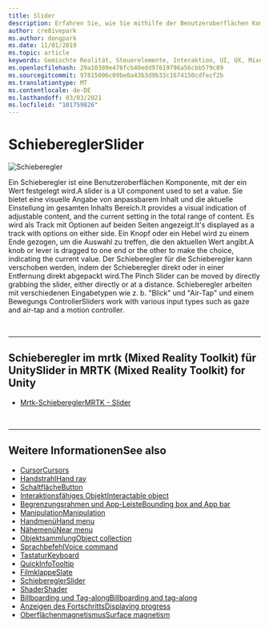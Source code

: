 ```yaml
---
title: Slider
description: Erfahren Sie, wie Sie mithilfe der Benutzeroberflächen Komponente des Schiebereglers einen Wert festlegen, indem Sie mit dem Mixed Reality Toolkit einen Knopf oder einen Hebel in eine Spur verschieben.
author: cre8ivepark
ms.author: dongpark
ms.date: 11/01/2019
ms.topic: article
keywords: Gemischte Realität, Steuerelemente, Interaktion, UI, UX, Mixed Reality-Headset, Windows Mixed Reality-Headset, Virtual Reality-Headset, hololens, Slider, mrtk, Mixed Reality Toolkit
ms.openlocfilehash: 29a10389e476fcb40edd97619796a56cbb579c89
ms.sourcegitcommit: 97815006c09be0a43b3d9b33c1674150cdfecf2b
ms.translationtype: MT
ms.contentlocale: de-DE
ms.lasthandoff: 03/03/2021
ms.locfileid: "101759826"
---
```

# <a name="slider"></a><span data-ttu-id="d295c-104">Schieberegler</span><span class="sxs-lookup"><span data-stu-id="d295c-104">Slider</span></span>

![Schieberegler](images/UX_Hero_Slider.jpg)

<span data-ttu-id="d295c-106">Ein Schieberegler ist eine Benutzeroberflächen Komponente, mit der ein Wert festgelegt wird.</span><span class="sxs-lookup"><span data-stu-id="d295c-106">A slider is a UI component used to set a value.</span></span> <span data-ttu-id="d295c-107">Sie bietet eine visuelle Angabe von anpassbarem Inhalt und die aktuelle Einstellung im gesamten Inhalts Bereich.</span><span class="sxs-lookup"><span data-stu-id="d295c-107">It provides a visual indication of adjustable content, and the current setting in the total range of content.</span></span> <span data-ttu-id="d295c-108">Es wird als Track mit Optionen auf beiden Seiten angezeigt.</span><span class="sxs-lookup"><span data-stu-id="d295c-108">It's displayed as a track with options on either side.</span></span> <span data-ttu-id="d295c-109">Ein Knopf oder ein Hebel wird zu einem Ende gezogen, um die Auswahl zu treffen, die den aktuellen Wert angibt.</span><span class="sxs-lookup"><span data-stu-id="d295c-109">A knob or lever is dragged to one end or the other to make the choice, indicating the current value.</span></span> <span data-ttu-id="d295c-110">Der Schieberegler für die Schieberegler kann verschoben werden, indem der Schieberegler direkt oder in einer Entfernung direkt abgepackt wird.</span><span class="sxs-lookup"><span data-stu-id="d295c-110">The Pinch Slider can be moved by directly grabbing the slider, either directly or at a distance.</span></span> <span data-ttu-id="d295c-111">Schieberegler arbeiten mit verschiedenen Eingabetypen wie z. b. "Blick" und "Air-Tap" und einem Bewegungs Controller</span><span class="sxs-lookup"><span data-stu-id="d295c-111">Sliders work with various input types such as gaze and air-tap and a motion controller.</span></span>

<br>

---

## <a name="slider-in-mrtk-mixed-reality-toolkit-for-unity"></a><span data-ttu-id="d295c-112">Schieberegler im mrtk (Mixed Reality Toolkit) für Unity</span><span class="sxs-lookup"><span data-stu-id="d295c-112">Slider in MRTK (Mixed Reality Toolkit) for Unity</span></span>

* [<span data-ttu-id="d295c-113">Mrtk-Schieberegler</span><span class="sxs-lookup"><span data-stu-id="d295c-113">MRTK - Slider</span></span>](https://docs.microsoft.com/windows/mixed-reality/mrtk-docs/features/ux-building-blocks/sliders.md)

<br>

---

## <a name="see-also"></a><span data-ttu-id="d295c-114">Weitere Informationen</span><span class="sxs-lookup"><span data-stu-id="d295c-114">See also</span></span>

* [<span data-ttu-id="d295c-115">Cursor</span><span class="sxs-lookup"><span data-stu-id="d295c-115">Cursors</span></span>](cursors.md)
* [<span data-ttu-id="d295c-116">Handstrahl</span><span class="sxs-lookup"><span data-stu-id="d295c-116">Hand ray</span></span>](point-and-commit.md)
* [<span data-ttu-id="d295c-117">Schaltfläche</span><span class="sxs-lookup"><span data-stu-id="d295c-117">Button</span></span>](button.md)
* [<span data-ttu-id="d295c-118">Interaktionsfähiges Objekt</span><span class="sxs-lookup"><span data-stu-id="d295c-118">Interactable object</span></span>](interactable-object.md)
* [<span data-ttu-id="d295c-119">Begrenzungsrahmen und App-Leiste</span><span class="sxs-lookup"><span data-stu-id="d295c-119">Bounding box and App bar</span></span>](app-bar-and-bounding-box.md)
* [<span data-ttu-id="d295c-120">Manipulation</span><span class="sxs-lookup"><span data-stu-id="d295c-120">Manipulation</span></span>](direct-manipulation.md)
* [<span data-ttu-id="d295c-121">Handmenü</span><span class="sxs-lookup"><span data-stu-id="d295c-121">Hand menu</span></span>](hand-menu.md)
* [<span data-ttu-id="d295c-122">Nähemenü</span><span class="sxs-lookup"><span data-stu-id="d295c-122">Near menu</span></span>](near-menu.md)
* [<span data-ttu-id="d295c-123">Objektsammlung</span><span class="sxs-lookup"><span data-stu-id="d295c-123">Object collection</span></span>](object-collection.md)
* [<span data-ttu-id="d295c-124">Sprachbefehl</span><span class="sxs-lookup"><span data-stu-id="d295c-124">Voice command</span></span>](voice-input.md)
* [<span data-ttu-id="d295c-125">Tastatur</span><span class="sxs-lookup"><span data-stu-id="d295c-125">Keyboard</span></span>](keyboard.md)
* [<span data-ttu-id="d295c-126">QuickInfo</span><span class="sxs-lookup"><span data-stu-id="d295c-126">Tooltip</span></span>](tooltip.md)
* [<span data-ttu-id="d295c-127">Filmklappe</span><span class="sxs-lookup"><span data-stu-id="d295c-127">Slate</span></span>](slate.md)
* [<span data-ttu-id="d295c-128">Schieberegler</span><span class="sxs-lookup"><span data-stu-id="d295c-128">Slider</span></span>](slider.md)
* [<span data-ttu-id="d295c-129">Shader</span><span class="sxs-lookup"><span data-stu-id="d295c-129">Shader</span></span>](shader.md)
* [<span data-ttu-id="d295c-130">Billboarding und Tag-along</span><span class="sxs-lookup"><span data-stu-id="d295c-130">Billboarding and tag-along</span></span>](billboarding-and-tag-along.md)
* [<span data-ttu-id="d295c-131">Anzeigen des Fortschritts</span><span class="sxs-lookup"><span data-stu-id="d295c-131">Displaying progress</span></span>](progress.md)
* [<span data-ttu-id="d295c-132">Oberflächenmagnetismus</span><span class="sxs-lookup"><span data-stu-id="d295c-132">Surface magnetism</span></span>](surface-magnetism.md)
